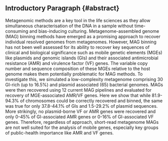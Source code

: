 ## Introductory Paragraph {#abstract}

Metagenomic methods are a key tool in the life sciences as they allow simultaneous characterisation of the DNA in a sample without time-consuming and bias-inducing culturing.
Metagenome-assembled genome (MAG) binning methods have emerged as a promising approach to recover individual resolved genomes from metagenomes.
However, MAG binning has not been well assessed for its ability to recover key sequences of clinical and biological significance such as mobile genetic elements (MGEs) like plasmids and genomic islands (GIs) and their associated antimicrobial resistance (AMR) and virulence factor (VF) genes.
The variable copy number and sequence composition of these MGEs relative to the host genome makes them potentially problematic for MAG methods. 
To investigate this, we simulated a low-complexity metagenome comprising 30 GI-rich (up to 16.5%) and plasmid associated (65) bacterial genomes.
MAGs were then recovered using 12 current MAG pipelines and evaluated for recovery of MGE-associated AMR/VF genes.
Here we show that while 81.9-94.3% of chromosomes could be correctly recovered and binned, the same was true for only 37.8-44.1% of GIs and 1.5-29.2% of plasmid sequences.
More strikingly, no plasmid-borne VF or AMR genes were recovered and only 0-45% of GI-associated AMR genes or 0-16% of GI-associated VF genes.
Therefore, regardless of approach, short-read metagenome MAGs are not well suited for the analysis of mobile genes, especially key groups of public-health importance like AMR and VF genes.
